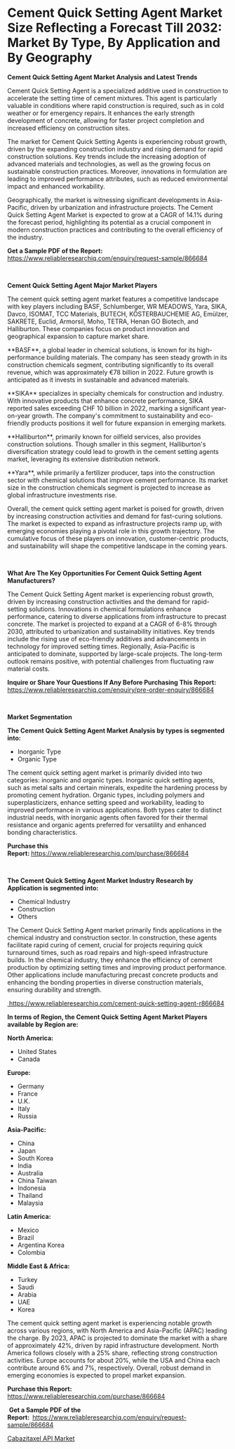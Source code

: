 <p><h1>Cement Quick Setting Agent Market Size Reflecting a Forecast Till 2032: Market By Type, By Application and By Geography</h1></p><p><strong>Cement Quick Setting Agent Market Analysis and Latest Trends</strong></p>
<p><p>Cement Quick Setting Agent is a specialized additive used in construction to accelerate the setting time of cement mixtures. This agent is particularly valuable in conditions where rapid construction is required, such as in cold weather or for emergency repairs. It enhances the early strength development of concrete, allowing for faster project completion and increased efficiency on construction sites.</p><p>The market for Cement Quick Setting Agents is experiencing robust growth, driven by the expanding construction industry and rising demand for rapid construction solutions. Key trends include the increasing adoption of advanced materials and technologies, as well as the growing focus on sustainable construction practices. Moreover, innovations in formulation are leading to improved performance attributes, such as reduced environmental impact and enhanced workability. </p><p>Geographically, the market is witnessing significant developments in Asia-Pacific, driven by urbanization and infrastructure projects. The Cement Quick Setting Agent Market is expected to grow at a CAGR of 14.1% during the forecast period, highlighting its potential as a crucial component in modern construction practices and contributing to the overall efficiency of the industry.</p></p>
<p><strong>Get a Sample PDF of the Report:&nbsp;</strong> <a href="https://www.reliableresearchiq.com/enquiry/request-sample/866684?utm_campaign=3308&utm_medium=2&utm_source=Github&utm_content=ia&utm_term=01042025&utm_id=cement-quick-setting-agent">https://www.reliableresearchiq.com/enquiry/request-sample/866684</a></p>
<p>&nbsp;</p>
<p><strong>Cement Quick Setting Agent Major Market Players</strong></p>
<p><p>The cement quick setting agent market features a competitive landscape with key players including BASF, Schlumberger, WR MEADOWS, Yara, SIKA, Davco, ISOMAT, TCC Materials, BUTECH, KÖSTERBAUCHEMIE AG, Emülzer, SAKRETE, Euclid, Armorsil, Moho, TETRA, Henan GO Biotech, and Halliburton. These companies focus on product innovation and geographical expansion to capture market share.</p><p>**BASF**, a global leader in chemical solutions, is known for its high-performance building materials. The company has seen steady growth in its construction chemicals segment, contributing significantly to its overall revenue, which was approximately €78 billion in 2022. Future growth is anticipated as it invests in sustainable and advanced materials.</p><p>**SIKA** specializes in specialty chemicals for construction and industry. With innovative products that enhance concrete performance, SIKA reported sales exceeding CHF 10 billion in 2022, marking a significant year-on-year growth. The company's commitment to sustainability and eco-friendly products positions it well for future expansion in emerging markets.</p><p>**Halliburton**, primarily known for oilfield services, also provides construction solutions. Though smaller in this segment, Halliburton's diversification strategy could lead to growth in the cement setting agents market, leveraging its extensive distribution network.</p><p>**Yara**, while primarily a fertilizer producer, taps into the construction sector with chemical solutions that improve cement performance. Its market size in the construction chemicals segment is projected to increase as global infrastructure investments rise.</p><p>Overall, the cement quick setting agent market is poised for growth, driven by increasing construction activities and demand for fast-curing solutions. The market is expected to expand as infrastructure projects ramp up, with emerging economies playing a pivotal role in this growth trajectory. The cumulative focus of these players on innovation, customer-centric products, and sustainability will shape the competitive landscape in the coming years.</p></p>
<p>&nbsp;</p>
<p><strong>What Are The Key Opportunities For Cement Quick Setting Agent Manufacturers?</strong></p>
<p><p>The Cement Quick Setting Agent market is experiencing robust growth, driven by increasing construction activities and the demand for rapid-setting solutions. Innovations in chemical formulations enhance performance, catering to diverse applications from infrastructure to precast concrete. The market is projected to expand at a CAGR of 6-8% through 2030, attributed to urbanization and sustainability initiatives. Key trends include the rising use of eco-friendly additives and advancements in technology for improved setting times. Regionally, Asia-Pacific is anticipated to dominate, supported by large-scale projects. The long-term outlook remains positive, with potential challenges from fluctuating raw material costs.</p></p>
<p><strong>Inquire or Share Your Questions If Any Before Purchasing This Report:</strong> <a href="https://www.reliableresearchiq.com/enquiry/pre-order-enquiry/866684?utm_campaign=3308&utm_medium=2&utm_source=Github&utm_content=ia&utm_term=01042025&utm_id=cement-quick-setting-agent">https://www.reliableresearchiq.com/enquiry/pre-order-enquiry/866684</a></p>
<p>&nbsp;</p>
<p><strong>Market Segmentation</strong></p>
<p><strong>The Cement Quick Setting Agent Market Analysis by types is segmented into:</strong></p>
<p><ul><li>Inorganic Type</li><li>Organic Type</li></ul></p>
<p><p>The cement quick setting agent market is primarily divided into two categories: inorganic and organic types. Inorganic quick setting agents, such as metal salts and certain minerals, expedite the hardening process by promoting cement hydration. Organic types, including polymers and superplasticizers, enhance setting speed and workability, leading to improved performance in various applications. Both types cater to distinct industrial needs, with inorganic agents often favored for their thermal resistance and organic agents preferred for versatility and enhanced bonding characteristics.</p></p>
<p><strong>Purchase this Report:&nbsp;</strong><a href="https://www.reliableresearchiq.com/purchase/866684?utm_campaign=3308&utm_medium=2&utm_source=Github&utm_content=ia&utm_term=01042025&utm_id=cement-quick-setting-agent">https://www.reliableresearchiq.com/purchase/866684</a></p>
<p>&nbsp;</p>
<p><strong>The Cement Quick Setting Agent Market Industry Research by Application is segmented into:</strong></p>
<p><ul><li>Chemical Industry</li><li>Construction</li><li>Others</li></ul></p>
<p><p>The Cement Quick Setting Agent market primarily finds applications in the chemical industry and construction sector. In construction, these agents facilitate rapid curing of cement, crucial for projects requiring quick turnaround times, such as road repairs and high-speed infrastructure builds. In the chemical industry, they enhance the efficiency of cement production by optimizing setting times and improving product performance. Other applications include manufacturing precast concrete products and enhancing the bonding properties in diverse construction materials, ensuring durability and strength.</p></p>
<p><a href="https://www.reliableresearchiq.com/cement-quick-setting-agent-r866684?utm_campaign=3308&utm_medium=2&utm_source=Github&utm_content=ia&utm_term=01042025&utm_id=cement-quick-setting-agent">&nbsp;https://www.reliableresearchiq.com/cement-quick-setting-agent-r866684</a></p>
<p><strong>In terms of Region, the Cement Quick Setting Agent Market Players available by Region are:</strong></p>
<p>
    <p> <strong> North America: </strong>
        <ul>
            <li>United States</li>
            <li>Canada</li>
        </ul>
        </p> 
    <p> <strong> Europe: </strong>
        <ul>
            <li>Germany</li>
            <li>France</li>
            <li>U.K.</li>
            <li>Italy</li>
            <li>Russia</li>
        </ul>
        </p> 
    <p> <strong> Asia-Pacific: </strong>
        <ul>
            <li>China</li>
            <li>Japan</li>
            <li>South Korea</li>
            <li>India</li>
            <li>Australia</li>
            <li>China Taiwan</li>
            <li>Indonesia</li>
            <li>Thailand</li>
            <li>Malaysia</li>
        </ul>
        </p> 
    <p> <strong> Latin America: </strong>
        <ul>
            <li>Mexico</li>
            <li>Brazil</li>
            <li>Argentina Korea</li>
            <li>Colombia</li>
        </ul>
        </p> 
    <p> <strong> Middle East & Africa: </strong>
        <ul>
            <li>Turkey</li>
            <li>Saudi</li>
            <li>Arabia</li>
            <li>UAE</li>
            <li>Korea</li>
        </ul>
    </p>
    </p>
<p><p>The cement quick setting agent market is experiencing notable growth across various regions, with North America and Asia-Pacific (APAC) leading the charge. By 2023, APAC is projected to dominate the market with a share of approximately 42%, driven by rapid infrastructure development. North America follows closely with a 25% share, reflecting strong construction activities. Europe accounts for about 20%, while the USA and China each contribute around 6% and 7%, respectively. Overall, robust demand in emerging economies is expected to propel market expansion.</p></p>
<p><strong>Purchase this Report: </strong><a href="https://www.reliableresearchiq.com/purchase/866684?utm_campaign=3308&utm_medium=2&utm_source=Github&utm_content=ia&utm_term=01042025&utm_id=cement-quick-setting-agent">https://www.reliableresearchiq.com/purchase/866684</a></p>
<p>&nbsp;<strong>Get a Sample PDF of the Report:&nbsp;&nbsp;</strong><a href="https://www.reliableresearchiq.com/enquiry/request-sample/866684?utm_campaign=3308&utm_medium=2&utm_source=Github&utm_content=ia&utm_term=01042025&utm_id=cement-quick-setting-agent">https://www.reliableresearchiq.com/enquiry/request-sample/866684</a></p>
<p><strong></strong></p>
<p><p><a href="https://github.com/merkinedry7b/Market-Research-Report-List-1/blob/main/cabazitaxel-api-market.md?utm_campaign=3308&utm_medium=2&utm_source=Github&utm_content=ia&utm_term=01042025&utm_id=cement-quick-setting-agent">Cabazitaxel API Market</a></p></p>
